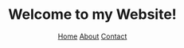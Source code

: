 <!DOCTYPE html>
<html>

<head>
  <title> My Web Page </title>  
</head>

<body>
  <header>
  <h1> Welcome to my Website! </h1>

  <nav>
      <a href = "#">Home</a>
      <a href = "#">About</a>
      <a href = "#">Contact</a>
  </nav>
    
  </header>
  
</body>

</html>


